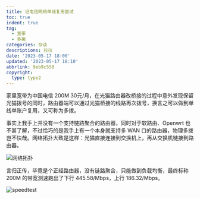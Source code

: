 ```yaml
---
title: 记电信网络单线复用尝试
toc: true
indent: true
tag:
  - 宽带
  - 多拨
categories: 杂谈
descriptions: 拉拉
date: '2023-05-17 18:00'
updated: '2023-05-17 18:10'
abbrlink: 9eb9c558
copyright:
  type: type2
---
```


家里宽带为中国电信 200M 30元/月，在光猫路由器改桥接的过程中意外发现保留光猫拨号的同时，路由器端可以通过光猫桥接的线路再次拨号，换言之可以做到单线单账户复用，又可称为多拨。

<!-- more -->

事实上我手上并没有一个支持链路聚合的路由器，同时对于软路由、Openwrt 也不甚了解，不过恰巧的是我手上有一个本身就支持多 WAN 口的路由器，物理多拨岂不快哉。网络拓扑大致是这样：光猫直接连接到交换机上，再从交换机链接到路由器。

![网络拓扑](../../img/article/23-05@家用网络布局/网络拓扑.png)

言归正传，毕竟是个正经路由器，没有链路聚合，只能做到负载均衡，最终标称 200M 的带宽测速跑出了下行 445.58/Mbps，上行 186.32/Mbps。

![speedtest](../../img/article/23-05@家用网络布局/speedtest.png)
